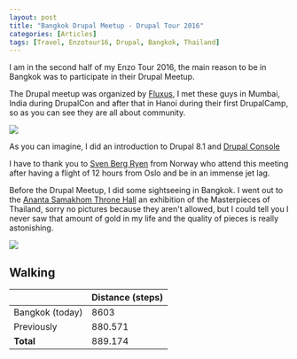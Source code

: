 ```yaml
---
layout: post
title: "Bangkok Drupal Meetup - Drupal Tour 2016"
categories: [Articles]
tags: [Travel, Enzotour16, Drupal, Bangkok, Thailand]
---
```

I am in the second half of my Enzo Tour 2016, the main reason to be in Bangkok was to participate in their Drupal Meetup.

The Drupal meetup was organized by [Fluxus](http://www.fluxus.io/), I met these guys in Mumbai, India during DrupalCon and after that in Hanoi during their first DrupalCamp, so as you can see they are all about community.

<img style="margin-right: 20px;" src="{{site.url }}/assets/img/bkk-drupal-meetup.jpg"/>

As you can imagine, I did an introduction to Drupal 8.1 and [Drupal Console](http://drupalconsole.com)

I have to thank you to [Sven Berg Ryen](http://x-team.com/profile/sven-ryen/) from Norway who attend this meeting after having a flight of 12 hours from Oslo and be in an immense jet lag.

Before the Drupal Meetup, I did some sightseeing in Bangkok. I went out to the [Ananta Samakhom Throne Hall](https://en.wikipedia.org/wiki/Ananta_Samakhom_Throne_Hall) an exhibition of the Masterpieces of Thailand, sorry no pictures because they aren't allowed, but I could tell you I never saw that amount of gold in my life and the quality of pieces is really astonishing.

<img style="margin-right: 20px;" src="{{site.url }}/assets/img/ananta-samakhom-throne-hall.jpg"/>

## Walking
|  | Distance (steps) |
|---|---|
| Bangkok (today) |  8603 |
| Previously  | 880.571 |
| **Total**  | 889.174|
